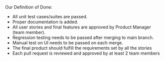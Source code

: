Our Definition of Done:
- All unit test cases/suites are passed.
- Proper documentation is added.
- All user stories and final features are approved by Product Manager (team member).
- Regression testing needs to be passed after merging to main branch.
- Manual test on UI needs to be passed on each merge.
- The final product should fulfill the requirements set by all the stories
- Each pull request is reviewed and approved by at least 2 team members
